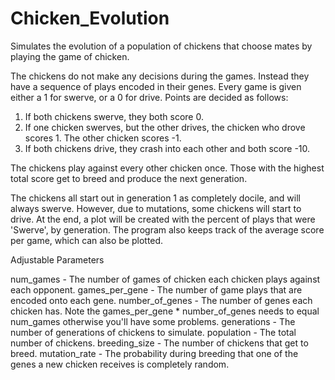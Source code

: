 Chicken_Evolution
=================

Simulates the evolution of a population of chickens that choose mates by playing the game of chicken.

The chickens do not make any decisions during the games. Instead they have a sequence of plays encoded in their genes. Every game is given either a 1 for swerve, or a 0 for drive. Points are decided as follows:

1) If both chickens swerve, they both score 0.
2) If one chicken swerves, but the other drives, the chicken who drove scores 1. The other chicken scores -1.
3) If both chickens drive, they crash into each other and both score -10.

The chickens play against every other chicken once. Those with the highest total score get to breed and produce the next generation.

The chickens all start out in generation 1 as completely docile, and will always swerve. However, due to mutations, some chickens will start to drive. At the end, a plot will be created with the percent of plays that were 'Swerve', by generation. The program also keeps track of the average score per game, which can also be plotted.


Adjustable Parameters

num_games - The number of games of chicken each chicken plays against each opponent.
games_per_gene - The number of game plays that are encoded onto each gene.
number_of_genes - The number of genes each chicken has. Note the games_per_gene * number_of_genes needs to equal num_games otherwise you'll have some problems.
generations - The number of generations of chickens to simulate.
population - The total number of chickens.
breeding_size - The number of chickens that get to breed.
mutation_rate - The probability during breeding that one of the genes a new chicken receives is completely random.


